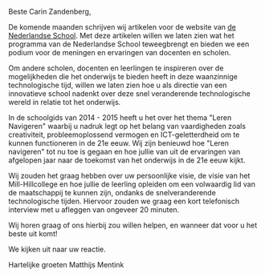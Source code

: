 Beste Carin Zandenberg,

De komende maanden schrijven wij artikelen voor de website van [de Nederlandse School](http://www.denederlandseschool.nl/). Met deze artikelen willen we laten zien wat het programma van de Nederlandse School teweegbrengt en bieden we een podium voor de meningen en ervaringen van docenten en scholen.

Om andere scholen, docenten en leerlingen te inspireren over de mogelijkheden die het onderwijs te bieden heeft in deze waanzinnige technologische tijd, willen we laten zien hoe u als directie van een innovatieve school nadenkt over deze snel veranderende technologische wereld in relatie tot het onderwijs.

In de schoolgids van 2014 - 2015 heeft u het over het thema "Leren Navigeren" waarbij u nadruk legt op het belang van vaardigheden zoals creativiteit, probleemoplossend vermogen en ICT-geletterdheid om te kunnen functioneren in de 21e eeuw. Wij zijn benieuwd hoe "Leren navigeren" tot nu toe is gegaan en hoe jullie van uit de ervaringen van afgelopen jaar naar de toekomst van het onderwijs in de 21e eeuw kijkt.

Wij zouden het graag hebben over uw persoonlijke visie, de visie van het Mill-Hillcollege en hoe jullie de leerling opleiden om een volwaardig lid van de maatschappij te kunnen zijn, ondanks de snelveranderende technologische tijden. Hiervoor zouden we graag een kort telefonisch interview met u afleggen van ongeveer 20 minuten.

Wij horen graag of ons hierbij zou willen helpen, en wanneer dat voor u het beste uit komt!

We kijken uit naar uw reactie.


Hartelijke groeten
Matthijs Mentink

